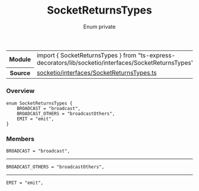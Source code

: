 <header class="symbol-info-header">    <h1 id="socketreturnstypes">SocketReturnsTypes</h1>    <label class="symbol-info-type-label enum">Enum</label>    <label class="api-type-label private" title="private">private</label>  </header>
<section class="symbol-info">      <table class="is-full-width">        <tbody>        <tr>          <th>Module</th>          <td>            <div class="lang-typescript">                <span class="token keyword">import</span> { SocketReturnsTypes }                 <span class="token keyword">from</span>                 <span class="token string">"ts-express-decorators/lib/socketio/interfaces/SocketReturnsTypes"</span>                            </div>          </td>        </tr>        <tr>          <th>Source</th>          <td>            <a href="https://github.com/Romakita/ts-express-decorators/blob/v3.4.1/src/socketio/interfaces/SocketReturnsTypes.ts#L0-L0">                socketio/interfaces/SocketReturnsTypes.ts            </a>        </td>        </tr>                </tbody>      </table>    </section>

### Overview

<pre><code class="typescript-lang">enum SocketReturnsTypes <span class="token punctuation">{</span>
    BROADCAST = "broadcast"<span class="token punctuation">,</span>
    BROADCAST_OTHERS = "broadcastOthers"<span class="token punctuation">,</span>
    EMIT = "emit"<span class="token punctuation">,</span>
<span class="token punctuation">}</span></code></pre>

### Members

<div class="method-overview"><pre><code class="typescript-lang">BROADCAST = "broadcast"<span class="token punctuation">,</span></code></pre></div>
<hr />
<div class="method-overview"><pre><code class="typescript-lang">BROADCAST_OTHERS = "broadcastOthers"<span class="token punctuation">,</span></code></pre></div>
<hr />
<div class="method-overview"><pre><code class="typescript-lang">EMIT = "emit"<span class="token punctuation">,</span></code></pre></div>
